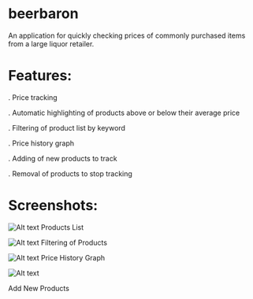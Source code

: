 # beerbaron

An application for quickly checking prices of commonly purchased items from a large liquor retailer.

# Features:

. Price tracking

. Automatic highlighting of products above or below their average price
  
. Filtering of product list by keyword

. Price history graph

. Adding of new products to track

. Removal of products to stop tracking


# Screenshots:


![Alt text](http://i.imgur.com/PJOcgdO.png "Products List")
Products List

![Alt text](http://i.imgur.com/YOmH2Xj.png "Filtering of Products")
Filtering of Products

![Alt text](http://i.imgur.com/Seuc6zf.png "Price History Graph")
Price History Graph

![Alt text](http://i.imgur.com/aV9HNwS.png "Add New Products")

Add New Products

